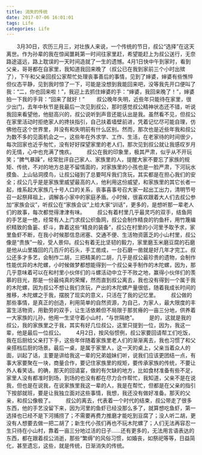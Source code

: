 ```yaml
---
title: 消失的传统
date: 2017-07-06 16:01:01
tags: Life
categories: Life
---
```

&#8195;&#8195;3月30日，农历三月三，对壮族人来说，一个传统的节日，叔公“选择”在这天离世。作为孙辈的我在惊闻噩耗第一时间往家里赶，希望能赶上为叔公送行，无奈路途遥远，路上耽误的一天时间造就了一生的遗憾。4月1日快中午到家时，看到父亲，哥哥都在自家里，我知道我回来晚了（叔公已在我到家前三个小时出殡了），下午和父亲回叔公家帮忙处理丧事善后的事情，见到了婶婆，婶婆有些憔悴但仪态平静，见到我时惊了一下，可能是没想到我能回来吧，没等我先开口便叫了我：“二，你也回来啦！”，我迎上去抓住婶婆的手：“婶婆，我回来晚了！”，婶婆拍一下我的手背：“回来了就好！”
&#8195;&#8195;叔公晚年失明，近些年只能待在家里，很少出门，去年中秋节是我最后一次见到叔公，那时感觉叔公精神状态还不错，听说我回来看望他，他挺高兴的，叔公说听到声音还能认出是我。虽然看不见，但叔公在家里活动时拒绝家人的搀扶指引，自己扶着墙壁前进，凭着记忆尽可能自理，仿佛他在这个世界里，并没有和失明前有什么区别。然而，那次也是近些年我和叔公为数不多的见面机会之一，这些年在外求学、工作、生活，在老家待的时间很少，每次回家也近乎匆忙，没有好好探望家里的老人们，那次见到叔公就让我感叹岁月的无情，心中也充满了愧疚。
&#8195;&#8195;叔公在我的印象里，极其严肃，似乎从不开玩笑；“脾气暴躁”，经常批评自己家人、家族里的人，提醒大家不要忘了家族的规矩、传统，不对的地方总是不留情面的，对家族里的小孩也是一脸严肃，下河玩水摸鱼、上山钻洞摸鸟，让叔公碰到了总要呵斥我们贪玩，其实都是在担心我们的安全；叔公几乎是是家族里威望最高的人，他利用这份威望，和家族里的其它长者一起，维系起大家族几十号人口的关系，丧事喜事号召大家一起出工出力，清明节号召一起祭拜祖上，调解各小家中的家庭矛盾。小时候，很喜欢跟着大人们去叔公参加“家族会议”，听叔公在“家族会议”上给大家“训话”，更多的，是想听那一辈老人们的故事，每次都觉得津津有味。<!-- more -->
&#8195;&#8195;叔公有着村里几乎最灵巧的双手，结鱼网的手艺是一绝，经常有人上门求叔公织鱼网，叔公会制作精良的钓鱼杆，用竹篾编织精致的鱼篓、虾斗，靠着这些“精良的装备”，叔公在村里的小河里予取予求，家里鱼虾不断，在我小时候那信息闭塞、交通不便、生活物资匮乏的小山村里，叔公像是“贵族”一般，受人景仰。叔公有着无比坚韧的毅力，家里磨玉米磨豆腐的石磨是他从山里撬回的几百斤的石头，手工凿成，一台石磨一凿就是好几年才完工。叔公还多才多艺，会制作二胡，三把精美的二胡，几乎是叔公最珍贵的遗物，会制作性能优异的木陀螺，小时候做梦都想能得到一个叔公亲手制作的木陀螺，因为，那几乎意味着可以在和村里小伙伴们的斗螺活动中立于不败之地，赢得小伙伴们的羡慕的目光，那是一份最纯真的荣耀，然而直到叔公离去，我也没有得到一个属于我的木陀螺，因为叔公不想让我们贪玩，产出的木陀螺产量很低，随着我成长时间的推移，木陀螺之于我，摆脱了现实的意义，只活在了我的记忆里。
&#8195;&#8195;叔公做的那些事情，是真正的创造，利用简单的自然资源，为自己，为家人，最大限度的丰富生活物资，用勤劳的双手，让生活依赖但不局限于那贫瘠的一亩三分地，供养着一大家族的儿孙，他用一生坚守着小山村，“与世隔绝”。
&#8195;&#8195;是的，这就是我的叔公，我的家族里之于我，其实有好几位叔公，这里只提到一位，因为，我这一辈，他是最后一位叔公。
&#8195;&#8195;4月2日，按风俗惯例，叔公家要回请帮工们吃饭，我在后厨给父亲打下手，这些年伴随着家族里老人们的渐渐离去，我也习惯了和父亲搭档后厨的场景。最后一桌，是属于家里人，这一天的桌上，父亲当着众人的面，训起了话，主要是讲给我这一辈的兄弟姐妹们听，说我们应该更团结一点，有事大家要聚在一块，商量合作，要记住家族里的规矩，要传承家族的传统，不要让外人看笑话。的确，那天的回请宴，做的有欠缺的地方，比如食材准备有些不足，家里人没有都准时到场，到场的也没有都在尽力合作帮忙，我知道，父亲不是在说我，但也是在说我，在说家族里我这一辈的人，我是在帮忙，但都是在父亲的指引下按部就班，要是让我独立面对这些事情，我想，我还没有做好准备。那天的父亲，和叔公像极了。
&#8195;&#8195;叔公的离去，代表着一个时代的结束，叔公带走了很多东西，他的手艺没留下来，因为河里的鱼虾已经没那么多了，就算想吃鱼虾，第一选择也已经不是下河捕捞了；不需要再费力推磨才能吃到豆腐了；没人听二胡，更没有人想要去做一把二胡了；新生代小孩们再也不玩木陀螺了；人们无法再容忍一生只待在小山村，靠着一亩三分地过活的日子......还有更多的，无法用言语表达的东西，都在跟着叔公消逝，那些“繁缛”的风俗习惯，如婚丧，如祭祀等等，日益简化，甚至遗忘，这些，就是传统，日渐消失的传统。